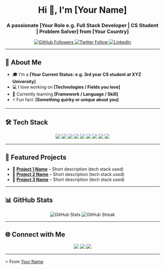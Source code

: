 <!-- Header Section -->
<h1 align="center">Hi 👋, I'm [Your Name]</h1>
<h3 align="center">A passionate [Your Role e.g. Full Stack Developer | CS Student | Problem Solver] from [Your Country]</h3>

<!-- Badges -->
<p align="center">
  <a href="https://github.com/[YourUsername]">
    <img src="https://img.shields.io/github/followers/[YourUsername]?label=Follow&style=social" alt="GitHub Followers" />
  </a>
  <a href="https://twitter.com/[YourTwitter]" target="blank">
    <img src="https://img.shields.io/twitter/follow/[YourTwitter]?style=social" alt="Twitter Follow" />
  </a>
  <a href="https://linkedin.com/in/[YourLinkedIn]" target="blank">
    <img src="https://img.shields.io/badge/LinkedIn-Connect-blue?style=flat&logo=linkedin" alt="LinkedIn" />
  </a>
</p>

---

## 🚀 About Me
- 🎓 I’m a **[Your Current Status: e.g. 3rd year CS student at XYZ University]**  
- 💻 I love working on **[Technologies / Fields you love]**  
- 🌱 Currently learning **[Framework / Language / Skill]**  
- ⚡ Fun fact: **[Something quirky or unique about you]**

---

## 🛠️ Tech Stack
<p align="center">
  <!-- Languages -->
  <img src="https://img.shields.io/badge/Code-C++-00599C?style=for-the-badge&logo=cplusplus" />
  <img src="https://img.shields.io/badge/Code-Python-3776AB?style=for-the-badge&logo=python" />
  <img src="https://img.shields.io/badge/Code-JavaScript-F7DF1E?style=for-the-badge&logo=javascript" />
  
  <!-- Frameworks -->
  <img src="https://img.shields.io/badge/Framework-React-61DAFB?style=for-the-badge&logo=react" />
  <img src="https://img.shields.io/badge/Framework-Node.js-339933?style=for-the-badge&logo=node.js" />
  <img src="https://img.shields.io/badge/Framework-Express-000000?style=for-the-badge&logo=express" />

  <!-- Tools -->
  <img src="https://img.shields.io/badge/Tools-Git-F05032?style=for-the-badge&logo=git" />
  <img src="https://img.shields.io/badge/Editor-Neovim-57A143?style=for-the-badge&logo=neovim" />
  <img src="https://img.shields.io/badge/Cloud-AWS-FF9900?style=for-the-badge&logo=amazonaws" />
</p>

---

## 📌 Featured Projects
- 🔹 [**Project 1 Name**](https://github.com/[YourUsername]/[Repo]) – Short description (tech stack used)  
- 🔹 [**Project 2 Name**](https://github.com/[YourUsername]/[Repo]) – Short description (tech stack used)  
- 🔹 [**Project 3 Name**](https://github.com/[YourUsername]/[Repo]) – Short description (tech stack used)  

---

## 📊 GitHub Stats
<p align="center">
  <img src="https://github-readme-stats.vercel.app/api?username=[YourUsername]&show_icons=true&theme=tokyonight" alt="GitHub Stats" />
  <img src="https://github-readme-streak-stats.herokuapp.com/?user=[YourUsername]&theme=tokyonight" alt="GitHub Streak" />
</p>

---

## 🌐 Connect with Me
<p align="center">
  <a href="https://linkedin.com/in/[YourLinkedIn]" target="blank"><img src="https://img.shields.io/badge/-LinkedIn-blue?style=for-the-badge&logo=linkedin" /></a>
  <a href="mailto:[YourEmail]" target="blank"><img src="https://img.shields.io/badge/-Gmail-D14836?style=for-the-badge&logo=gmail&logoColor=white" /></a>
  <a href="https://twitter.com/[YourTwitter]" target="blank"><img src="https://img.shields.io/badge/-Twitter-1DA1F2?style=for-the-badge&logo=twitter" /></a>
</p>

---

⭐️ From [Your Name](https://github.com/[YourUsername])


